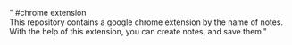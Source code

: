 " #chrome extension <br> This repository contains a google chrome extension by the name of notes. With the help of this extension, you can create notes, and save them." 

